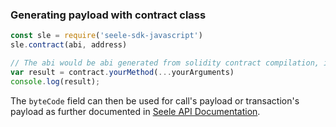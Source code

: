 ### Generating payload with contract class

```javascript
const sle = require('seele-sdk-javascript')
sle.contract(abi, address)

// The abi would be abi generated from solidity contract compilation, if the method of the abi is an event (instead of a function, which this feature is designed for) The byteCode field of result would be undefined
var result = contract.yourMethod(...yourArguments)
console.log(result);

```
The ```byteCode``` field can then be used for call's payload or transaction's payload as further documented in [Seele API Documentation]().
